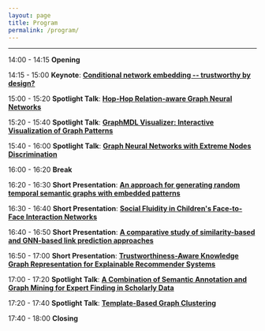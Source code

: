 ```yaml
---
layout: page
title: Program
permalink: /program/
---
```

---
14:00 - 14:15 **Opening**

14:15 - 15:00 **Keynote**: [__Conditional network embedding -- trustworthy by design?__]()

15:00 - 15:20 **Spotlight Talk**: [__Hop-Hop Relation-aware Graph Neural Networks__]({{site.baseurl}}/../papers/GEM2020_paper_10.pdf)

15:20 - 15:40 **Spotlight Talk**: [__GraphMDL Visualizer: Interactive Visualization of Graph Patterns__]({{site.baseurl}}/../papers/GEM2020_paper_7.pdf)

15:40 - 16:00 **Spotlight Talk**: [__Graph Neural Networks with Extreme Nodes Discrimination__]({{site.baseurl}}/../papers/GEM2020_paper_4.pdf)

16:00 - 16:20 **Break**

16:20 - 16:30 **Short Presentation**: [__An approach for generating random temporal semantic graphs with embedded patterns__]({{site.baseurl}}/../papers/GEM2020_paper_1.pdf)

16:30 - 16:40 **Short Presentation**: [__Social Fluidity in Children's Face-to-Face Interaction Networks__]({{site.baseurl}}/../papers/GEM2020_paper_2.pdf)

16:40 - 16:50 **Short Presentation**: [__A comparative study of similarity-based and GNN-based link prediction approaches__]({{site.baseurl}}/../papers/GEM2020_paper_5.pdf)

16:50 - 17:00 **Short Presentation**: [__Trustworthiness-Aware Knowledge Graph Representation for Explainable Recommender Systems__]({{site.baseurl}}/../papers/GEM2020_paper_9.pdf)

17:00 - 17:20 **Spotlight Talk**: [__A Combination of Semantic Annotation and Graph Mining for Expert Finding in Scholarly Data__]({{site.baseurl}}/../papers/GEM2020_paper_8.pdf)

17:20 - 17:40 **Spotlight Talk**: [__Template-Based Graph Clustering__]({{site.baseurl}}/../papers/GEM2020_paper_3.pdf)

17:40 - 18:00 **Closing**

